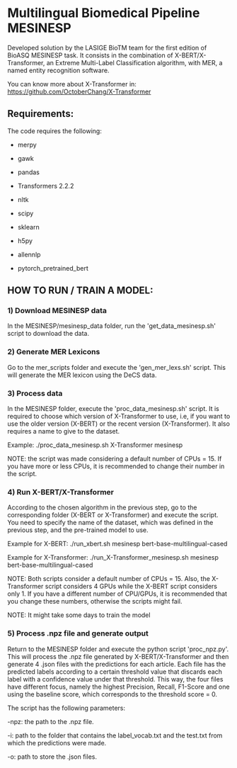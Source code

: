 # Multilingual Biomedical Pipeline MESINESP
 Developed solution by the LASIGE BioTM team for the first edition of BioASQ MESINESP task. It consists in the combination of X-BERT/X-Transformer, an Extreme Multi-Label Classification algorithm, with MER, a named entity recognition software.
 
 You can know more about X-Transformer in: https://github.com/OctoberChang/X-Transformer
 
 
 ## Requirements:
 The code requires the following: 
 
- merpy

- gawk

- pandas

- Transformers 2.2.2

- nltk

- scipy

- sklearn

- h5py

- allennlp

- pytorch_pretrained_bert



 ## HOW TO RUN / TRAIN A MODEL:
 ### 1) Download MESINESP data
In the MESINESP/mesinesp_data folder, run the 'get_data_mesinesp.sh' script to download the data.


### 2) Generate MER Lexicons
Go to the mer_scripts folder and execute the 'gen_mer_lexs.sh' script. This will generate the MER lexicon using the DeCS data.


### 3) Process data
In the MESINESP folder, execute the 'proc_data_mesinesp.sh' script. It is required to choose which version of X-Transformer to use, i.e, if you want to use the older version (X-BERT) or the recent version (X-Transformer). It also requires a name to give to the dataset. 

Example: 
./proc_data_mesinesp.sh X-Transformer mesinesp


NOTE: the script was made considering a default number of CPUs = 15. If you have more or less CPUs, it is recommended to change their number in the script.


### 4) Run X-BERT/X-Transformer
According to the chosen algorithm in the previous step, go to the corresponding folder (X-BERT or X-Transformer) and execute the script. You need to specify the name of the dataset, which was defined in the previous step, and the pre-trained model to use.  

Example for X-BERT: 
./run_xbert.sh mesinesp bert-base-multilingual-cased

Example for X-Transformer: 
./run_X-Transformer_mesinesp.sh mesinesp bert-base-multilingual-cased


NOTE: Both scripts consider a default number of CPUs = 15. Also, the X-Transformer script considers 4 GPUs while the X-BERT script considers only 1. If you have a different number of CPU/GPUs, it is recommended that you change these numbers, otherwise the scripts might fail.

NOTE: It might take some days to train the model


### 5) Process .npz file and generate output
Return to the MESINESP folder and execute the python script 'proc_npz.py'. This will process the .npz file generated by X-BERT/X-Transformer and then generate 4 .json files with the predictions for each article. Each file has the predicted labels according to a certain threshold value that discards each label with a confidence value under that threshold. This way, the four files have different focus, namely the highest Precision, Recall, F1-Score and one using the baseline score, which corresponds to the threshold score = 0.

The script has the following parameters:

-npz: the path to the .npz file.

-i: path to the folder that contains the label_vocab.txt and the test.txt from which the predictions were made. 

-o: path to store the .json files. 
